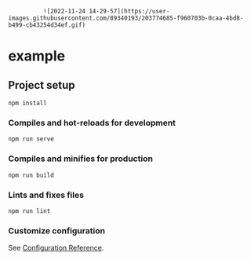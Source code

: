 
              ![2022-11-24 14-29-57](https://user-images.githubusercontent.com/89340193/203774685-f960703b-0caa-4bd8-b499-cb43254d34ef.gif)


# example

## Project setup
```
npm install
```

### Compiles and hot-reloads for development
```
npm run serve
```

### Compiles and minifies for production
```
npm run build
```

### Lints and fixes files
```
npm run lint
```

### Customize configuration
See [Configuration Reference](https://cli.vuejs.org/config/).
